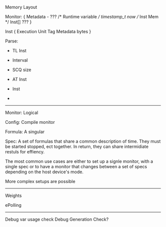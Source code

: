 Memory Layout

Monitor: {
    Metadata - ???
    /* Runtime variable */
    timestamp_t now
    /* Inst Mem */
    Inst[]
    ???
}

Inst {
    Execution Unit Tag
    Metadata
    bytes
}

Parse:
  - TL Inst
  - Interval
  - SCQ size
  - AT Inst

  - Inst
  - 

-------------------------------------------------------------------------------

Monitor:
  Logical 

Config:
  Compile monitor 

Formula:
 A singular 

Spec:
  A set of formulas that share a common description of time. They must be started
  stopped, ect together. In return, they can share intermidiate restuls for effiency.

The most common use cases are either to set up a signle monitor, with a single spec
or to have a monitor that changes between a set of specs depending on the host device's mode.

More complex setups are possible

-------------------------------------------------------------------------------

Weights

ePolling

-------------------------------------------------------------------------------

Debug var usage check
Debug Generation Check?